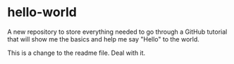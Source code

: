# hello-world
A new repository to store everything needed to go through a GitHub tutorial that will show me the basics and help me say "Hello" to the world.

This is a change to the readme file. Deal with it.

